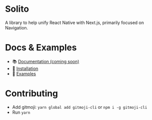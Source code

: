 # Solito

A library to help unify React Native with Next.js, primarily focused on Navigation.

# Docs & Examples

- 📚 [Documentation (coming soon)](#)
- 🦄 [Installation](#)
- 🐬 [Examples](#)

# Contributing

- Add gitmoji: `yarn global add gitmoji-cli` or `npm i -g gitmoji-cli`
- Run `yarn`
